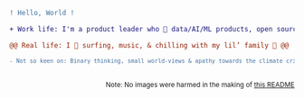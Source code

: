```diff
! Hello, World !
```

```diff
+ Work life: I'm a product leader who 💚 data/AI/ML products, open source & global communities 🌍🌱 +
```

```diff
@@ Real life: I 💜 surfing, music, & chilling with my lil’ family 👣 @@
```

<sub>

```diff
- Not so keen on: Binary thinking, small world-views & apathy towards the climate crisis 🐻‍❄️🚨 -
```
</sub>

</br>
<div align="right"><sub>Note: No images were harmed in the making of <a href="https://raw.githubusercontent.com/lukehefson/lukehefson/master/README.md">this README</a></su></div>

<!--
If you're interested:

```diff
- red
+ green
! orange
@@ purple @@
# gray
```
-->
